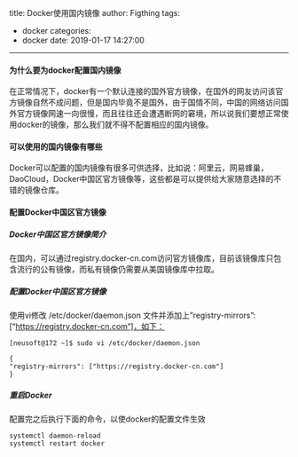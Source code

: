title: Docker使用国内镜像
author: Figthing
tags:
  - docker
categories:
  - docker
date: 2019-01-17 14:27:00
---
#### 为什么要为docker配置国内镜像
在正常情况下，docker有一个默认连接的国外官方镜像，在国外的网友访问该官方镜像自然不成问题，但是国内毕竟不是国外，由于国情不同，中国的网络访问国外官方镜像网速一向很慢，而且往往还会遭遇断网的窘境，所以说我们要想正常使用docker的镜像，那么我们就不得不配置相应的国内镜像。

#### 可以使用的国内镜像有哪些
Docker可以配置的国内镜像有很多可供选择，比如说：阿里云，网易蜂巢，DaoCloud，Docker中国区官方镜像等，这些都是可以提供给大家随意选择的不错的镜像仓库。

#### 配置Docker中国区官方镜像
##### Docker中国区官方镜像简介
在国内，可以通过registry.docker-cn.com访问官方镜像库，目前该镜像库只包含流行的公有镜像，而私有镜像仍需要从美国镜像库中拉取。

##### 配置Docker中国区官方镜像
使用vi修改 /etc/docker/daemon.json 文件并添加上”registry-mirrors”: [“https://registry.docker-cn.com“]，如下：
```shell
[neusoft@172 ~]$ sudo vi /etc/docker/daemon.json 

{
"registry-mirrors": ["https://registry.docker-cn.com"]
}
```

##### 重启Docker
配置完之后执行下面的命令，以使docker的配置文件生效
```shell
systemctl daemon-reload 
systemctl restart docker
```

